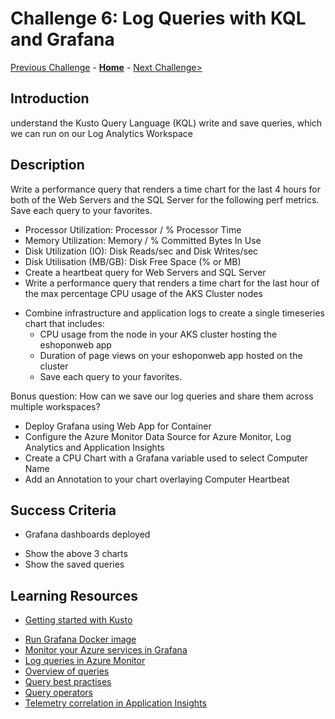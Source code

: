 # Challenge 6: Log Queries with KQL and Grafana

[Previous Challenge](./05-Azure-Monitor-For-Containers.md) - **[Home](../README.md)** - [Next Challenge>](./07-Visualizations.md)

## Introduction
understand the Kusto Query Language (KQL) write and save queries, which we can run on our Log Analytics Workspace


## Description

Write a performance query that renders a time chart for the last 4 hours for both of the Web Servers and the SQL Server for the following perf metrics. Save each query to your favorites.
* Processor Utilization: Processor / % Processor Time
* Memory Utilization: Memory / % Committed Bytes In Use
* Disk Utilization (IO): Disk Reads/sec and Disk Writes/sec
* Disk Utilisation (MB/GB): Disk Free Space (% or MB)
* Create a heartbeat query for Web Servers and SQL Server
* Write a performance query that renders a time chart for the last hour of the max percentage CPU usage of the AKS Cluster nodes
- Combine infrastructure and application logs to create a single timeseries chart that includes:
  - CPU usage from the node in your AKS cluster hosting the eshoponweb app
  - Duration of page views on your eshoponweb app hosted on the cluster
  - Save each query to your favorites.

Bonus question:
How can we save our log queries and share them across multiple workspaces?

* Deploy Grafana using Web App for Container
* Configure the Azure Monitor Data Source for Azure Monitor, Log Analytics and Application Insights
* Create a CPU Chart with a Grafana variable used to select Computer Name
* Add an Annotation to your chart overlaying Computer Heartbeat

## Success Criteria
* Grafana dashboards deployed
- Show the above 3 charts
- Show the saved queries

## Learning Resources
- [Getting started with Kusto](https://docs.microsoft.com/en-us/azure/data-explorer/kusto/concepts/)
* [Run Grafana Docker image](http://docs.grafana.org/installation/docker/)
* [Monitor your Azure services in Grafana](https://docs.microsoft.com/en-us/azure/azure-monitor/visualize/grafana-plugin)
* [Log queries in Azure Monitor](https://docs.microsoft.com/en-us/azure/azure-monitor/logs/log-query-overview)
* [Overview of queries](https://docs.microsoft.com/en-us/azure/data-explorer/kusto/query/)
* [Query best practises](https://docs.microsoft.com/en-us/azure/data-explorer/kusto/query/best-practices)
* [Query operators](https://docs.microsoft.com/en-us/azure/data-explorer/kusto/query/queries)
* [Telemetry correlation in Application Insights](https://docs.microsoft.com/en-us/azure/azure-monitor/app/correlation)
